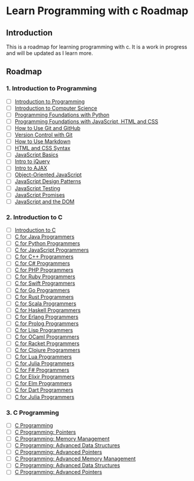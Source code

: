 # Learn Programming with c Roadmap

## Introduction

This is a roadmap for learning programming with c. It is a work in progress and will be updated as I learn more.

## Roadmap

### 1. Introduction to Programming

- [ ] [Introduction to Programming](https://www.udacity.com/course/intro-to-programming-nanodegree--nd000)
- [ ] [Introduction to Computer Science](https://www.udacity.com/course/intro-to-computer-science--cs101)
- [ ] [Programming Foundations with Python](https://www.udacity.com/course/programming-foundations-with-python--ud036)
- [ ] [Programming Foundations with JavaScript, HTML and CSS](https://www.udacity.com/course/programming-foundations-with-javascript--ud804)
- [ ] [How to Use Git and GitHub](https://www.udacity.com/course/how-to-use-git-and-github--ud775)
- [ ] [Version Control with Git](https://www.udacity.com/course/version-control-with-git--ud123)
- [ ] [How to Use Markdown](https://www.udacity.com/course/how-to-use-markdown--ud777)
- [ ] [HTML and CSS Syntax](https://www.udacity.com/course/html-and-css-syntax--ud001)
- [ ] [JavaScript Basics](https://www.udacity.com/course/javascript-basics--ud804)
- [ ] [Intro to jQuery](https://www.udacity.com/course/intro-to-jquery--ud245)
- [ ] [Intro to AJAX](https://www.udacity.com/course/intro-to-ajax--ud110)
- [ ] [Object-Oriented JavaScript](https://www.udacity.com/course/object-oriented-javascript--ud015)
- [ ] [JavaScript Design Patterns](https://www.udacity.com/course/javascript-design-patterns--ud989)
- [ ] [JavaScript Testing](https://www.udacity.com/course/javascript-testing--ud549)
- [ ] [JavaScript Promises](https://www.udacity.com/course/javascript-promises--ud898)
- [ ] [JavaScript and the DOM](https://www.udacity.com/course/javascript-and-the-dom--ud117)

### 2. Introduction to C

- [ ] [Introduction to C](https://www.udacity.com/course/intro-to-c--ud210)
- [ ] [C for Java Programmers](https://www.udacity.com/course/c-for-java-programmers--ud283)
- [ ] [C for Python Programmers](https://www.udacity.com/course/c-for-python-programmers--ud283)
- [ ] [C for JavaScript Programmers](https://www.udacity.com/course/c-for-javascript-programmers--ud283)
- [ ] [C for C++ Programmers](https://www.udacity.com/course/c-for-c-programmers--ud283)
- [ ] [C for C# Programmers](https://www.udacity.com/course/c-for-c-programmers--ud283)
- [ ] [C for PHP Programmers](https://www.udacity.com/course/c-for-php-programmers--ud283)
- [ ] [C for Ruby Programmers](https://www.udacity.com/course/c-for-ruby-programmers--ud283)
- [ ] [C for Swift Programmers](https://www.udacity.com/course/c-for-swift-programmers--ud283)
- [ ] [C for Go Programmers](https://www.udacity.com/course/c-for-go-programmers--ud283)
- [ ] [C for Rust Programmers](https://www.udacity.com/course/c-for-rust-programmers--ud283)
- [ ] [C for Scala Programmers](https://www.udacity.com/course/c-for-scala-programmers--ud283)
- [ ] [C for Haskell Programmers](https://www.udacity.com/course/c-for-haskell-programmers--ud283)
- [ ] [C for Erlang Programmers](https://www.udacity.com/course/c-for-erlang-programmers--ud283)
- [ ] [C for Prolog Programmers](https://www.udacity.com/course/c-for-prolog-programmers--ud283)
- [ ] [C for Lisp Programmers](https://www.udacity.com/course/c-for-lisp-programmers--ud283)
- [ ] [C for OCaml Programmers](https://www.udacity.com/course/c-for-ocaml-programmers--ud283)
- [ ] [C for Racket Programmers](https://www.udacity.com/course/c-for-racket-programmers--ud283)
- [ ] [C for Clojure Programmers](https://www.udacity.com/course/c-for-clojure-programmers--ud283)
- [ ] [C for Lua Programmers](https://www.udacity.com/course/c-for-lua-programmers--ud283)
- [ ] [C for Julia Programmers](https://www.udacity.com/course/c-for-julia-programmers--ud283)
- [ ] [C for F# Programmers](https://www.udacity.com/course/c-for-f-programmers--ud283)
- [ ] [C for Elixir Programmers](https://www.udacity.com/course/c-for-elixir-programmers--ud283)
- [ ] [C for Elm Programmers](https://www.udacity.com/course/c-for-elm-programmers--ud283)
- [ ] [C for Dart Programmers](https://www.udacity.com/course/c-for-dart-programmers--ud283)
- [ ] [C for Julia Programmers](https://www.udacity.com/course/c-for-julia-programmers--ud283)

### 3. C Programming

- [ ] [C Programming](https://www.udacity.com/course/c-programming--ud210)
- [ ] [C Programming: Pointers](https://www.udacity.com/course/c-programming-pointers--ud210)
- [ ] [C Programming: Memory Management](https://www.udacity.com/course/c-programming-memory-management--ud210)
- [ ] [C Programming: Advanced Data Structures](https://www.udacity.com/course/c-programming-advanced-data-structures--ud210)
- [ ] [C Programming: Advanced Pointers](https://www.udacity.com/course/c-programming-advanced-pointers--ud210)
- [ ] [C Programming: Advanced Memory Management](https://www.udacity.com/course/c-programming-advanced-memory-management--ud210)
- [ ] [C Programming: Advanced Data Structures](https://www.udacity.com/course/c-programming-advanced-data-structures--ud210)
- [ ] [C Programming: Advanced Pointers](https://www.udacity.com/course/c-programming-advanced-pointers--ud210)
